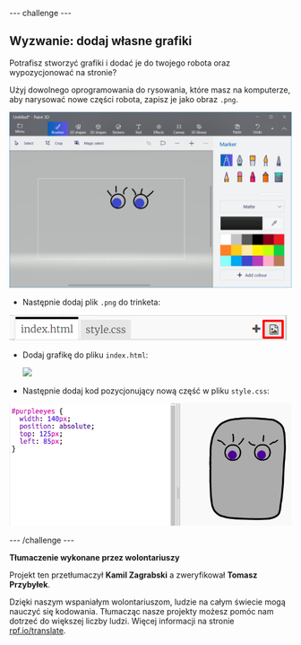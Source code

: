 --- challenge ---

## Wyzwanie: dodaj własne grafiki

Potrafisz stworzyć grafiki i dodać je do twojego robota oraz wypozycjonować na stronie?

Użyj dowolnego oprogramowania do rysowania, które masz na komputerze, aby narysować nowe części robota, zapisz je jako obraz `.png`.

![zrzut ekranu](images/robot-eyes-edit.png)

+ Następnie dodaj plik `.png` do trinketa:

![zrzut ekranu](images/robot-image-add.png)

+ Dodaj grafikę do pliku `index.html`: 

    <img id="purpleeyes" src="purpleeyes.png">
    

+ Następnie dodaj kod pozycjonujący nową część w pliku `style.css`:

![zrzut ekranu](images/robot-use-purple-eyes.png)

--- /challenge ---


**Tłumaczenie wykonane przez wolontariuszy**

Projekt ten przetłumaczył **Kamil Zagrabski** a zweryfikował **Tomasz Przybyłek**.

Dzięki naszym wspaniałym wolontariuszom, ludzie na całym świecie mogą nauczyć się kodowania. Tłumacząc nasze projekty możesz pomóc nam dotrzeć do większej liczby ludzi. Więcej informacji na stronie [rpf.io/translate](https://rpf.io/translate).